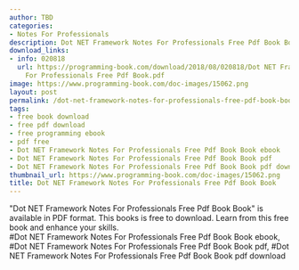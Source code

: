 ```yaml
---
author: TBD
categories:
- Notes For Professionals
description: Dot NET Framework Notes For Professionals Free Pdf Book Book
download_links:
- info: 020818
  url: https://programming-book.com/download/2018/08/020818/Dot NET Framework Notes
    For Professionals Free Pdf Book.pdf
image: https://www.programming-book.com/doc-images/15062.png
layout: post
permalink: /dot-net-framework-notes-for-professionals-free-pdf-book-book.html
tags:
- free book download
- free pdf download
- free programming ebook
- pdf free
- Dot NET Framework Notes For Professionals Free Pdf Book Book ebook
- Dot NET Framework Notes For Professionals Free Pdf Book Book pdf
- Dot NET Framework Notes For Professionals Free Pdf Book Book pdf download
thumbnail_url: https://www.programming-book.com/doc-images/15062.png
title: Dot NET Framework Notes For Professionals Free Pdf Book Book
---
```


 
<div class="item-desc text-justify">
  "Dot NET Framework Notes For Professionals Free Pdf Book Book" is available in PDF format. This books is free to download. Learn from this free book and enhance your skills.
  <br>
  #Dot NET Framework Notes For Professionals Free Pdf Book Book ebook, #Dot NET Framework Notes For Professionals Free Pdf Book Book pdf, #Dot NET Framework Notes For Professionals Free Pdf Book Book pdf download
</div>
